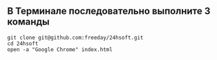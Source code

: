 ## В Терминале последовательно выполните 3 команды
```
git clone git@github.com:freeday/24hsoft.git
cd 24hsoft
open -a "Google Chrome" index.html
```
